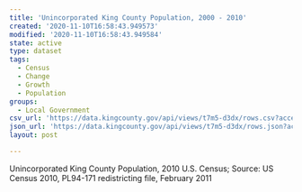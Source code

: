 ```yaml
---
title: 'Unincorporated King County Population, 2000 - 2010'
created: '2020-11-10T16:58:43.949573'
modified: '2020-11-10T16:58:43.949584'
state: active
type: dataset
tags:
  - Census
  - Change
  - Growth
  - Population
groups:
  - Local Government
csv_url: 'https://data.kingcounty.gov/api/views/t7m5-d3dx/rows.csv?accessType=DOWNLOAD'
json_url: 'https://data.kingcounty.gov/api/views/t7m5-d3dx/rows.json?accessType=DOWNLOAD'
layout: post

---
```

Unincorporated King County Population, 2010 U.S. Census; Source: US Census 2010, PL94-171 redistricting file, February 2011
